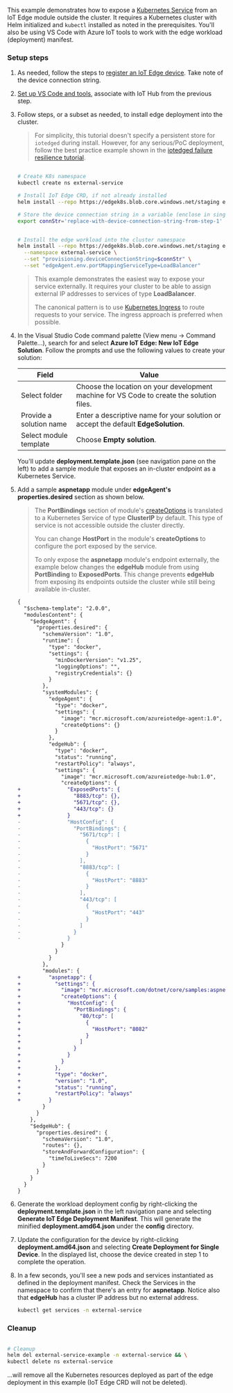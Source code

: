 This example demonstrates how to expose a [Kubernetes Service](https://kubernetes.io/docs/concepts/configuration/manage-compute-resources-container/) from an IoT Edge module outside the cluster. It requires a Kubernetes cluster with Helm initialized and `kubectl` installed as noted in the prerequisites. You'll also be using VS Code with Azure IoT tools to work with the edge workload (deployment) manifest.

### Setup steps

1. As needed, follow the steps to [register an IoT Edge device](https://docs.microsoft.com/en-us/azure/iot-edge/quickstart-linux#register-an-iot-edge-device). Take note of the device connection string.

1. [Set up VS Code and tools](https://docs.microsoft.com/en-us/azure/iot-edge/tutorial-develop-for-linux#set-up-vs-code-and-tools), associate with IoT Hub from the previous step.

1. Follow steps, or a subset as needed, to install edge deployment into the cluster.

    > 
    > For simplicity, this tutorial doesn't specify a persistent store for `iotedged` during install. However, for any serious/PoC deployment, follow the best practice example shown in the [iotedged failure resilience tutorial](./ha.html).

    ```bash

    # Create K8s namespace
    kubectl create ns external-service

    # Install IoT Edge CRD, if not already installed
    helm install --repo https://edgek8s.blob.core.windows.net/staging edge-crd edge-kubernetes-crd

    # Store the device connection string in a variable (enclose in single quotes)
    export connStr='replace-with-device-connection-string-from-step-1'


    # Install the edge workload into the cluster namespace
    helm install --repo https://edgek8s.blob.core.windows.net/staging external-service-example edge-kubernetes \
      --namespace external-service \
      --set "provisioning.deviceConnectionString=$connStr" \
      --set "edgeAgent.env.portMappingServiceType=LoadBalancer"
    ```
    >
    >This example demonstrates the easiest way to expose your service externally. It requires your cluster to be able to assign external IP addresses to services of type **LoadBalancer**.
    >
    > The canonical pattern is to use [Kubernetes Ingress](https://kubernetes.io/docs/concepts/services-networking/ingress/) to route requests to your service. The ingress approach is preferred when possible.


1. In the Visual Studio Code command palette (View menu -> Command Palette...), search for and select **Azure IoT Edge: New IoT Edge Solution**. Follow the prompts and use the following values to create your solution: 

   | Field | Value |
   | ----- | ----- |
   | Select folder | Choose the location on your development machine for VS Code to create the solution files. |
   | Provide a solution name | Enter a descriptive name for your solution or accept the default **EdgeSolution**. |
   | Select module template | Choose **Empty solution**. |

   You'll update **deployment.template.json** (see navigation pane on the left) to add a sample module that exposes an in-cluster endpoint as a Kubernetes Service.

1. Add a sample **aspnetapp** module under **edgeAgent's** **properties.desired** section as shown below. 

    >The **PortBindings** section of module's [createOptions](https://docs.docker.com/engine/api/v1.34/#operation/ContainerCreate) is translated to a Kubernetes Service of type **ClusterIP** by default. This type of service is not accessible outside the cluster directly.
    >
    >You can change **HostPort** in the module's **createOptions** to configure the port exposed by the service.
    >
    > To only expose the **aspnetapp** module's endpoint externally, the example below changes the **edgeHub** module from using **PortBinding** to **ExposedPorts**. This change prevents **edgeHub** from exposing its endpoints outside the cluster while still being available in-cluster.

    ```diff
    {
      "$schema-template": "2.0.0",
      "modulesContent": {
        "$edgeAgent": {
          "properties.desired": {
            "schemaVersion": "1.0",
            "runtime": {
              "type": "docker",
              "settings": {
                "minDockerVersion": "v1.25",
                "loggingOptions": "",
                "registryCredentials": {}
              }
            },
            "systemModules": {
              "edgeAgent": {
                "type": "docker",
                "settings": {
                  "image": "mcr.microsoft.com/azureiotedge-agent:1.0",
                  "createOptions": {}
                }
              },
              "edgeHub": {
                "type": "docker",
                "status": "running",
                "restartPolicy": "always",
                "settings": {
                  "image": "mcr.microsoft.com/azureiotedge-hub:1.0",
                  "createOptions": {
    +               "ExposedPorts": {
    +                 "8883/tcp": {},
    +                 "5671/tcp": {},
    +                 "443/tcp": {}
    +               }
    -               "HostConfig": {
    -                 "PortBindings": {
    -                   "5671/tcp": [
    -                     {
    -                       "HostPort": "5671"
    -                     }
    -                   ],
    -                   "8883/tcp": [
    -                     {
    -                       "HostPort": "8883"
    -                     }
    -                   ],
    -                   "443/tcp": [
    -                     {
    -                       "HostPort": "443"
    -                     }
    -                   ]
    -                 }
    -               }
                  }
                }
              }
            },
            "modules": {
    +         "aspnetapp": {
    +           "settings": {
    +             "image": "mcr.microsoft.com/dotnet/core/samples:aspnetapp",
    +             "createOptions": {
    +               "HostConfig": {
    +                 "PortBindings": {
    +                   "80/tcp": [
    +                     {
    +                       "HostPort": "8082"
    +                     }
    +                   ]
    +                 }
    +               }
    +             }
    +           },
    +           "type": "docker",
    +           "version": "1.0",
    +           "status": "running",
    +           "restartPolicy": "always"
    +         }
            }
          }
        },
        "$edgeHub": {
          "properties.desired": {
            "schemaVersion": "1.0",
            "routes": {},
            "storeAndForwardConfiguration": {
              "timeToLiveSecs": 7200
            }
          }
        }
      }
    }
    ```

1. Generate the workload deployment config by right-clicking the **deployment.template.json** in the left navigation pane and selecting **Generate IoT Edge Deployment Manifest**. This will generate the minified **deployment.amd64.json** under the **config** directory.

1. Update the configuration for the device by right-clicking **deployment.amd64.json** and selecting **Create Deployment for Single Device**. In the displayed list, choose the device created in step 1 to complete the operation.

1. In a few seconds, you'll see a new pods and services instantiated as defined in the deployment manifest. Check the Services in the namespace to confirm that there's an entry for **aspnetapp**. Notice also that **edgeHub** has a cluster IP address but no external address.

    ```bash
    kubectl get services -n external-service
    ```

### Cleanup

```bash

# Cleanup
helm del external-service-example -n external-service && \
kubectl delete ns external-service

 ``` 
 ...will remove all the  Kubernetes resources deployed as part of the edge deployment in this example (IoT Edge CRD will not be deleted).